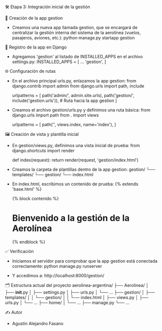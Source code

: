 🛠️ Etapa 3: Integración inicial de la gestión

📁 Creación de la app gestion

- Creamos una nueva app llamada gestion, que se encargará de centralizar la gestión interna del sistema de la aerolínea (vuelos, pasajeros, aviones, etc.):
    python manage.py startapp gestion

🧠 Registro de la app en Django
- Agregamos 'gestion' al listado de INSTALLED_APPS en el archivo settings.py:
    INSTALLED_APPS = [
        ...
        'gestion',
    ]

🌐 Configuración de rutas
- En el archivo principal urls.py, enlazamos la app gestion:
    from django.contrib import admin
    from django.urls import path, include

    urlpatterns = [
        path('admin/', admin.site.urls),
        path('gestion/', include('gestion.urls')),  # Ruta hacia la app gestion
    ]

- Creamos el archivo gestion/urls.py y definimos una ruta básica:
    from django.urls import path
    from . import views

    urlpatterns = [
        path('', views.index, name='index'),
    ]

🖼️ Creación de vista y plantilla inicial
- En gestion/views.py, definimos una vista inicial de prueba:
    from django.shortcuts import render

    def index(request):
        return render(request, 'gestion/index.html')

- Creamos la carpeta de plantillas dentro de la app gestion:
    gestion/
    └── templates/
        └── gestion/
            └── index.html

- En index.html, escribimos un contenido de prueba:
    {% extends 'base.html' %}

    {% block contenido %}
    <h1>Bienvenido a la gestión de la Aerolínea</h1>
    {% endblock %}

✅ Verificación
- Iniciamos el servidor para comprobar que la app gestion está conectada correctamente:
    python manage.py runserver

- Y accedimos a: http://localhost:8000/gestion/

🗂️ Estructura actual del proyecto
    aerolinea-argentina/
    ├── Aerolinea/
    │   ├── __init__.py
    │   ├── settings.py
    │   ├── urls.py
    │   └── ...
    ├── gestion/
    │   ├── templates/
    │   │   └── gestion/
    │   │       └── index.html
    │   ├── views.py
    │   ├── urls.py
    │   └── ...
    ├── home/
    │   └── ...
    ├── manage.py
    └── ...

✍️ Autor
- Agustín Alejandro Fasano
